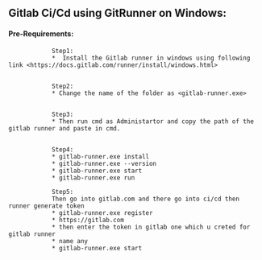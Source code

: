 ## Gitlab Ci/Cd using GitRunner on Windows:

#### Pre-Requirements:

                Step1:
                *  Install the Gitlab runner in windows using following link <https://docs.gitlab.com/runner/install/windows.html>
        
        
                Step2:
                * Change the name of the folder as <gitlab-runner.exe>
        
        
                Step3:
                * Then run cmd as Administartor and copy the path of the gitlab runner and paste in cmd.
        
        
                Step4:
                * gitlab-runner.exe install
                * gitlab-runner.exe --version
                * gitlab-runner.exe start 
                * gitlab-runner.exe run

                Step5:
                Then go into gitlab.com and there go into ci/cd then runner generate token
                * gitlab-runner.exe register
                * https://gitlab.com
                * then enter the token in gitlab one which u creted for gitlab runner
                * name any 
                * gitlab-runner.exe start 
                
                
                
              
            
